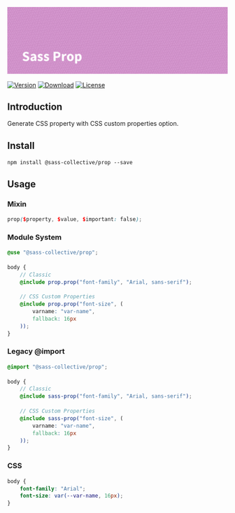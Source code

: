 ![Sass Rem](.repo/banner.png)

[![Version](https://flat.badgen.net/npm/v/@sass-collective/prop)](https://www.npmjs.com/package/@sass-collective/prop)
[![Download](https://flat.badgen.net/npm/dt/@sass-collective/prop)](https://www.npmjs.com/package/@sass-collective/prop)
[![License](https://flat.badgen.net/npm/license/@sass-collective/prop)](https://www.npmjs.com/package/@sass-collective/prop)

## Introduction

Generate CSS property with CSS custom properties option.

## Install

    npm install @sass-collective/prop --save
    
## Usage

### Mixin

```scss
prop($property, $value, $important: false);
```

### Module System

```scss
@use "@sass-collective/prop";

body {
    // Classic
    @include prop.prop("font-family", "Arial, sans-serif");
    
    // CSS Custom Properties
    @include prop.prop("font-size", (
        varname: "var-name",
        fallback: 16px
    ));
}
```

### Legacy @import

```scss
@import "@sass-collective/prop";

body {
    // Classic
    @include sass-prop("font-family", "Arial, sans-serif");
        
    // CSS Custom Properties
    @include sass-prop("font-size", (
        varname: "var-name",
        fallback: 16px
    ));
}
```

### CSS

```css
body {
    font-family: "Arial";
    font-size: var(--var-name, 16px);
}
```
